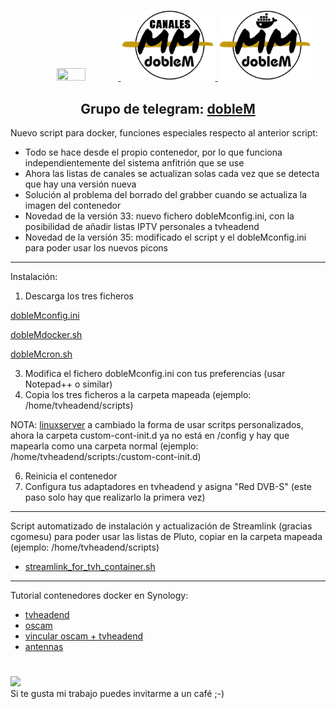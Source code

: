 <p align="center">
  <a href="https://github.com/davidmuma/EPG_dobleM"> <img src="https://raw.githubusercontent.com/davidmuma/EPG_dobleM/master/Images/logo_dobleM.png" width="30%" height="30%"> </a>
  <a href="https://github.com/davidmuma/Canales_dobleM"> <img src="https://raw.githubusercontent.com/davidmuma/Canales_dobleM/master/Images/logo_dobleM.png" width="30%" height="30%"> </a>
  <a href="https://github.com/davidmuma/Docker_dobleM"> <img src="https://raw.githubusercontent.com/davidmuma/Docker_dobleM/master/Images/logo_dobleM.png" width="30%" height="30%"> </a>
</p>

<h2 align="center">
  Grupo de telegram: <a href="https://tttttt.me/EPG_dobleM">dobleM</a>
</h2>

Nuevo script para docker, funciones especiales respecto al anterior script:

- Todo se hace desde el propio contenedor, por lo que funciona independientemente del sistema anfitrión que se use
- Ahora las listas de canales se actualizan solas cada vez que se detecta que hay una versión nueva
- Solución al problema del borrado del grabber cuando se actualiza la imagen del contenedor
- Novedad de la versión 33: nuevo fichero dobleMconfig.ini, con la posibilidad de añadir listas IPTV personales a tvheadend
- Novedad de la versión 35: modificado el script y el dobleMconfig.ini para poder usar los nuevos picons

***
Instalación:
1. Descarga los tres ficheros

  <a href="https://kinolien.github.io/gitzip/?download=https://github.com/davidmuma/Docker_dobleM/blob/main/files/dobleMconfig.ini">dobleMconfig.ini</a>

  <a href="https://kinolien.github.io/gitzip/?download=https://github.com/davidmuma/Docker_dobleM/blob/main/files/dobleMdocker.sh">dobleMdocker.sh</a>

  <a href="https://kinolien.github.io/gitzip/?download=https://github.com/davidmuma/Docker_dobleM/blob/main/files/dobleMcron.sh">dobleMcron.sh</a>

3. Modifica el fichero dobleMconfig.ini con tus preferencias (usar Notepad++ o similar)
4. Copia los tres ficheros a la carpeta mapeada (ejemplo: /home/tvheadend/scripts)

  NOTA:
  <a href="https://www.linuxserver.io/blog/2019-09-14-customizing-our-containers">linuxserver</a>
  a cambiado la forma de usar scritps personalizados, ahora la carpeta custom-cont-init.d ya no está en /config y hay que mapearla como una carpeta normal (ejemplo: /home/tvheadend/scripts:/custom-cont-init.d)
  
6. Reinicia el contenedor
7. Configura tus adaptadores en tvheadend y asigna "Red DVB-S" (este paso solo hay que realizarlo la primera vez)
***
Script automatizado de instalación y actualización de Streamlink (gracias cgomesu) para poder usar las listas de Pluto, copiar en la carpeta mapeada (ejemplo: /home/tvheadend/scripts)
- <a href="https://kinolien.github.io/gitzip/?download=https://github.com/davidmuma/Docker_dobleM/blob/main/files/streamlink_for_tvh_container.sh">streamlink_for_tvh_container.sh</a>
***

Tutorial contenedores docker en Synology:
- <a href="https://github.com/davidmuma/Docker_dobleM/blob/main/Varios/tvdocker.md">tvheadend</a>
- <a href="https://github.com/davidmuma/Docker_dobleM/blob/main/Varios/osdocker.md">oscam</a>
- <a href="https://github.com/davidmuma/Docker_dobleM/blob/main/Varios/ostv.md">vincular oscam + tvheadend</a>
- <a href="https://github.com/davidmuma/Docker_dobleM/blob/main/Varios/andocker.md">antennas</a>
#
<a href="https://www.paypal.me/EPGdobleM"><img src="http://www.webgrabplus.com/sites/default/files/styles/thumbnail/public/badges/donation.png" style="height: auto !important;width: auto !important;" ></a>  
Si te gusta mi trabajo puedes invitarme a un café ;-)
